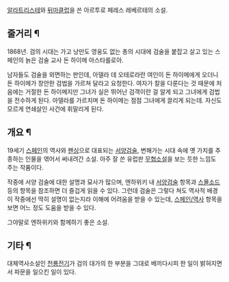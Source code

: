 [알라트리스테](%EC%95%8C%EB%9D%BC%ED%8A%B8%EB%A6%AC%EC%8A%A4%ED%85%8C.md)와 [뒤마클럽](%EB%92%A4%EB%A7%88%20%ED%81%B4%EB%9F%BD.md)을 쓴 아르투로 페레스 레베르테의 소설.

## 줄거리 ¶

1868년. 검의 시대는 가고 낭만도 영웅도 없는 총의 시대에 검술을 붙잡고 살고 있는 스페인의 늙은 검술 교사 돈 하이메 아스타를로아.  

  

남자들도 검술을 외면하는 판인데, 아델라 데 오테로라란 여인이 돈 하이메에게 오더니 돈 하이메가 창안한 검법을 가르쳐 달라고 요청한다.
여자가 칼을 다룬다는 것 때문에 처음에는 거절한 돈 하이메지만 그녀가 실은 뛰어난 검객이란 걸 알게 되고 그녀에게 검법을 전수하게 된다.
아델라를 가르치며 돈 하이메는 점점 그녀에게 끌리게 되는데. 자신도 모르게 연쇄살인 사건에 휘말리게 된다.  

## 개요 ¶

19세기 [스페인](%EC%8A%A4%ED%8E%98%EC%9D%B8.md)의 역사와
[펜싱](%ED%8E%9C%EC%8B%B1.md)으로 대표되는 [서양검술](%EC%84%9C%EC%96%91%20%EA%B2%80%EC%88%A0.md), 변해가는 시대 속에 옛 가치를 추종하는 인물을
엮어서 써내려간 소설. 아주 잘 쓴 유럽판 [무협소설](%EB%AC%B4%ED%98%91%EC%86%8C%EC%84%A4.md)을 보는
듯한 느낌도 주는 작품이다.

  

작중에 서양 검술에 대한 설명과 묘사가 많으며, 엔하위키 내 [서양검술](%EC%84%9C%EC%96%91%20%EA%B2%80%EC%88%A0.md) 항목과
[스몰소드](%EC%8A%A4%EB%AA%B0%EC%86%8C%EB%93%9C.md) 등의 항목을 참조하면 더 즐겁게 읽을 수 있다.
그런데 검술은 그렇다 쳐도 역사적 배경이 작중에선 딱히 설명이 없는지라 이해에 어려움을 받을 수 있는데,
[스페인/역사](%EC%8A%A4%ED%8E%98%EC%9D%B8/%EC%97%AD%EC%82%AC.md) 항목을 보면 어느 정도
도움을 받을 수 있다.

  

그야말로 엔하위키와 함께하기 좋은 소설.  

## 기타 ¶

대체역사소설인 [천룡전기](%EC%B2%9C%EB%A3%A1%EC%A0%84%EA%B8%B0.md)가 검의 대가의 한 부분을 그대로
베끼다시피 한 일이 밝혀지면서 파문을 일으킨 일이 있다.

